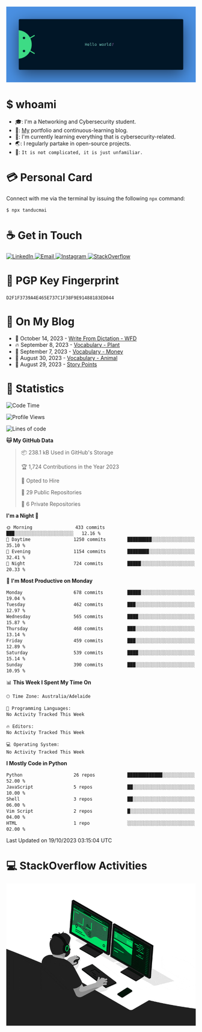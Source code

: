 <p align="center"><img src="assets/banner.png" /></p>

[//]: ![](https://github.com/tanducmai/tanducmai/actions/workflows/waka-stats.yml/badge.svg)
[//]: ![](https://github.com/tanducmai/tanducmai/actions/workflows/latest-blogs.yml/badge.svg)
[//]: ![](https://github.com/tanducmai/tanducmai/actions/workflows/stackoverflow-activities.yml/badge.svg)

# $ whoami

- :mortar_board:: I'm a Networking and Cybersecurity student.
- :telescope:: [My](https://tanducmai.com/) portfolio and continuous-learning blog.
- :seedling:: I'm currently learning everything that is cybersecurity-related.
- :earth_asia:: I regularly partake in open-source projects.
- :speech_balloon:: `It is not complicated, it is just unfamiliar.`

# :credit_card: Personal Card

Connect with me via the terminal by issuing the following `npx` command:

```bash
$ npx tanducmai
```

# :coffee: Get in Touch

<a target="_blank" href="https://www.linkedin.com/in/tanducmai/">
  <img alt="LinkedIn" src="https://img.shields.io/badge/LinkedIn-0077B5?style=for-the-badge&logo=linkedin&logoColor=white" />
</a>
<a target="_blank" href="mailto:henryfromvietnam@gmail.com">
  <img alt="Email" src="https://img.shields.io/badge/Gmail-D14836?style=for-the-badge&logo=gmail&logoColor=white" />
</a>
<a target="_blank" href="https://www.instagram.com/henry.maii/">
  <img alt="Instagram" src="https://img.shields.io/badge/Instagram-E4405F?style=for-the-badge&logo=instagram&logoColor=white" />
</a>
<a target="_blank" href="https://stackoverflow.com/users/16999206/tanducmai">
  <img alt="StackOverflow" src="https://img.shields.io/static/v1?message=Stackoverflow&logo=stackoverflow&label=&color=FE7A16&logoColor=white&labelColor=&style=for-the-badge" />
</a>

# :closed_lock_with_key: PGP Key Fingerprint

`D2F1F3739A4E465E737C1F38F9E91488183ED044`

# :scroll: On My Blog

<!-- BLOG-POST-LIST:START -->
 - 💯 October 14, 2023 - [Write From Dictation - WFD](https://tanducmai.com/posts/glossaries/pte/wfd/)
 - 🔥 September 8, 2023 - [Vocabulary - Plant](https://tanducmai.com/posts/glossaries/vocabulary/vocabulary-plant/)
 - 💫 September 7, 2023 - [Vocabulary - Money](https://tanducmai.com/posts/glossaries/vocabulary/vocabulary-money/)
 - 🚀 August 30, 2023 - [Vocabulary - Animal](https://tanducmai.com/posts/glossaries/vocabulary/vocabulary-animal/)
 - 🌮 August 29, 2023 - [Story Points](https://tanducmai.com/posts/agile-development-and-governance/story-points/)<!-- BLOG-POST-LIST:END -->

# :1234: Statistics

<!--START_SECTION:waka-->
![Code Time](http://img.shields.io/badge/Code%20Time-136%20hrs%2032%20mins-blue)

![Profile Views](http://img.shields.io/badge/Profile%20Views-4-blue)

![Lines of code](https://img.shields.io/badge/From%20Hello%20World%20I%27ve%20Written-9.1%20million%20lines%20of%20code-blue)

**🐱 My GitHub Data** 

> 📦 238.1 kB Used in GitHub's Storage 
 > 
> 🏆 1,724 Contributions in the Year 2023
 > 
> 💼 Opted to Hire
 > 
> 📜 29 Public Repositories 
 > 
> 🔑 6 Private Repositories 
 > 
**I'm a Night 🦉** 

```text
🌞 Morning                433 commits         ███░░░░░░░░░░░░░░░░░░░░░░   12.16 % 
🌆 Daytime                1250 commits        █████████░░░░░░░░░░░░░░░░   35.10 % 
🌃 Evening                1154 commits        ████████░░░░░░░░░░░░░░░░░   32.41 % 
🌙 Night                  724 commits         █████░░░░░░░░░░░░░░░░░░░░   20.33 % 
```
📅 **I'm Most Productive on Monday** 

```text
Monday                   678 commits         █████░░░░░░░░░░░░░░░░░░░░   19.04 % 
Tuesday                  462 commits         ███░░░░░░░░░░░░░░░░░░░░░░   12.97 % 
Wednesday                565 commits         ████░░░░░░░░░░░░░░░░░░░░░   15.87 % 
Thursday                 468 commits         ███░░░░░░░░░░░░░░░░░░░░░░   13.14 % 
Friday                   459 commits         ███░░░░░░░░░░░░░░░░░░░░░░   12.89 % 
Saturday                 539 commits         ████░░░░░░░░░░░░░░░░░░░░░   15.14 % 
Sunday                   390 commits         ███░░░░░░░░░░░░░░░░░░░░░░   10.95 % 
```


📊 **This Week I Spent My Time On** 

```text
🕑︎ Time Zone: Australia/Adelaide

💬 Programming Languages: 
No Activity Tracked This Week

🔥 Editors: 
No Activity Tracked This Week

💻 Operating System: 
No Activity Tracked This Week
```

**I Mostly Code in Python** 

```text
Python                   26 repos            █████████████░░░░░░░░░░░░   52.00 % 
JavaScript               5 repos             ██░░░░░░░░░░░░░░░░░░░░░░░   10.00 % 
Shell                    3 repos             ██░░░░░░░░░░░░░░░░░░░░░░░   06.00 % 
Vim Script               2 repos             █░░░░░░░░░░░░░░░░░░░░░░░░   04.00 % 
HTML                     1 repo              ░░░░░░░░░░░░░░░░░░░░░░░░░   02.00 % 
```




 Last Updated on 19/10/2023 03:15:04 UTC
<!--END_SECTION:waka-->

# :computer: StackOverflow Activities

<!-- STACKOVERFLOW:START -->
<!-- STACKOVERFLOW:END -->

<p align="center"><img src="assets/developer.gif" /></p>
